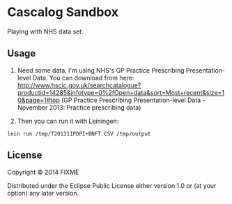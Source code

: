 Cascalog Sandbox
================

Playing with NHS data set. 

## Usage

1. Need some data, I'm using NHS's GP Practice Prescribing Presentation-level Data. You can download from here: http://www.hscic.gov.uk/searchcatalogue?productid=14285&infotype=0%2fOpen+data&sort=Most+recent&size=10&page=1#top
(GP Practice Prescribing Presentation-level Data - November 2013: Practice prescribing data)

2. Then you can run it with Leiningen:

`lein run /tmp/T201311PDPI+BNFT.CSV /tmp/output`

## License

Copyright © 2014 FIXME

Distributed under the Eclipse Public License either version 1.0 or (at
your option) any later version.

